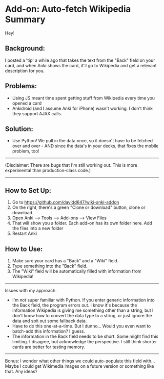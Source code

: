 # Add-on: Auto-fetch Wikipedia Summary


Hey!

## Background: 
I posted a 'tip' a while ago that takes the text from the "Back" field on your card, and when Anki shows the card, it'll go to Wikipedia and get a relevant description for you.

## Problems:
- Using JS meant time spent getting stuff from Wikipedia every time you opened a card
- Ankidroid (and I assume Anki for iPhone) wasn't working. I don't think they support AJAX calls.

## Solution:
- Use Python! We pull in the data once, so it doesn't have to be fetched over and over - AND since the data's in your decks, that fixes the mobile problem, too!

----

(Disclaimer: There are bugs that I'm still working out. This is more experimental than production-class code.)

----

## How to Set Up:
1. Go to https://github.com/davidd647/wiki-anki-addon
2. On the right, there's a green "Clone or download" button, clone or download.
3. Open Anki --> Tools --> Add-ons --> View Files
4. That will show you a folder. Each add-on has its own folder here. Add the files into a new folder
5. Restart Anki

## How to Use:
1. Make sure your card has a "Back" and a "Wiki" field.
2. Type something into the "Back" field.
3. The "Wiki" field will be automatically filled with information from Wikipedia!

-----

Issues with my approach:
- I'm not super familiar with Python. If you enter generic information into the Back field, the program errors out. I know it's because the information Wikipedia is giving me something other than a string, but I don't know how to convert the data type to a string, or just ignore the data and spit out some fallback data.
- Have to do this one-at-a-time. But I dunno... Would you even want to batch-add this information? I guess.
- The information in the Back field needs to be short. Some might find this limiting. I disagree, but acknowledge the perspective. I still think shorter cards are better for testing memory.

-----

Bonus:
I wonder what other things we could auto-populate this field with... Maybe I could get Wikimedia images on a future version or something like that. Any ideas?
